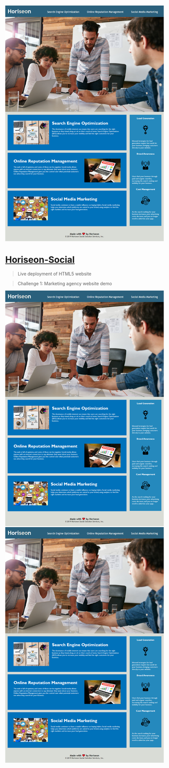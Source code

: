 ![this is a screenshot of my website from the live link](https://github.com/Devmadia/Horiseon-Social/blob/master/Horiseon-Social_Develop.png?raw=true)

# [Horiseon-Social](https://github.com/Devmadia/Horiseon-Social) 
> Live deployment of HTML5 website 

> Challenge 1: Marketing agency website demo

>  

![this is a screenshot of my website](./Horiseon-Social_Develop.png)
![this is a screenshot of my website](https://github.com/Devmadia/Horiseon-Social/blob/master/Horiseon-Social_Develop.png?raw=true)